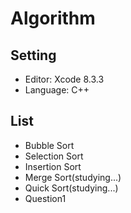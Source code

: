 # Algorithm
## Setting

* Editor: Xcode 8.3.3
* Language: C++

## List

* Bubble Sort
* Selection Sort
* Insertion Sort
* Merge Sort(studying...)
* Quick Sort(studying...)
* Question1
